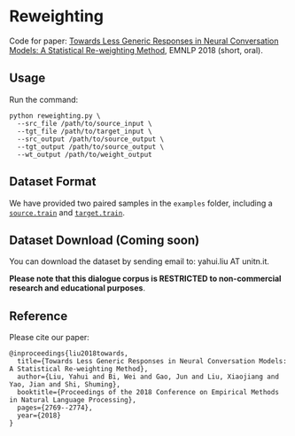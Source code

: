 # Reweighting

Code for paper: [Towards Less Generic Responses in Neural Conversation Models:
A Statistical Re-weighting Method](https://www.aclweb.org/anthology/D18-1297), EMNLP 2018 (short, oral).

## Usage

Run the command:

```
python reweighting.py \
  --src_file /path/to/source_input \
  --tgt_file /path/to/target_input \
  --src_output /path/to/source_output \
  --tgt_output /path/to/source_output \
  --wt_output /path/to/weight_output
```

## Dataset Format

We have provided two paired samples in the `examples` folder, including a [`source.train`](./examples/source.train) and [`target.train`](./examples/target.train).

## Dataset Download (Coming soon)

You can download the dataset by sending email to: yahui.liu AT unitn.it.

**Please note that this dialogue corpus is RESTRICTED to non-commercial research and educational purposes**.

## Reference

Please cite our paper:

```
@inproceedings{liu2018towards,
  title={Towards Less Generic Responses in Neural Conversation Models: A Statistical Re-weighting Method},
  author={Liu, Yahui and Bi, Wei and Gao, Jun and Liu, Xiaojiang and Yao, Jian and Shi, Shuming},
  booktitle={Proceedings of the 2018 Conference on Empirical Methods in Natural Language Processing},
  pages={2769--2774},
  year={2018}
}
```